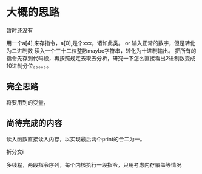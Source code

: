 # 大概的思路

暂时还没有

用一个a[4],来存指令，a[0],是个xxx，诸如此类。
or 输入正常的数字，但是转化为二进制数
读入一个三十二位整数maybe字符串，转化为十进制输出。
把所有的指令先存到代码段，再按照规定去取去分析，研究一下怎么直接看出2进制数变成10进制分位。。。。。。 

## 完全思路

将要用到的变量，

## 尚待完成的内容

读入函数直接读入内存，以实现最后两个print的合二为一。

拆分文i

多线程，两段指令序列，每个内核执行一段指令，只用考虑内存覆盖等情况
